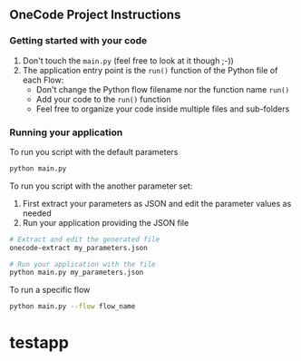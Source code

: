 ## OneCode Project Instructions

### Getting started with your code
1. Don't touch the `main.py` (feel free to look at it though ;-))
2. The application entry point is the `run()` function of the Python file of each Flow:
    * Don't change the Python flow filename nor the function name `run()`
    * Add your code to the `run()` function
    * Feel free to organize your code inside multiple files and sub-folders


### Running your application
To run you script with the default parameters
```bash
python main.py
```

To run you script with the another parameter set:
1. First extract your parameters as JSON and edit the parameter values as needed
2. Run your application providing the JSON file
```bash
# Extract and edit the generated file
onecode-extract my_parameters.json

# Run your application with the file
python main.py my_parameters.json
```

To run a specific flow
```bash
python main.py --flow flow_name
```
# testapp
